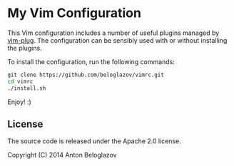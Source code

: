 # My Vim Configuration

This Vim configuration includes a number of useful plugins managed by
[vim-plug](https://github.com/junegunn/vim-plug). The configuration can be
sensibly used with or without installing the plugins.

To install the configuration, run the following commands:

```Bash
git clone https://github.com/beloglazov/vimrc.git
cd vimrc
./install.sh
```

Enjoy! :)


## License

The source code is released under the Apache 2.0 license.

Copyright (C) 2014 Anton Beloglazov
